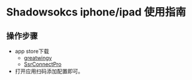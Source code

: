 # Shadowsokcs iphone/ipad 使用指南

## 操作步骤
- app store下载
  - [greatwingy](https://itunes.apple.com/cn/app/greatwingy-smart-proxy/id1286481627?mt=8)
  - [SsrConnectPro](https://itunes.apple.com/us/app/ssrconnectpro/id1272045249?mt=8)
- 打开应用扫码添加配置即可。
